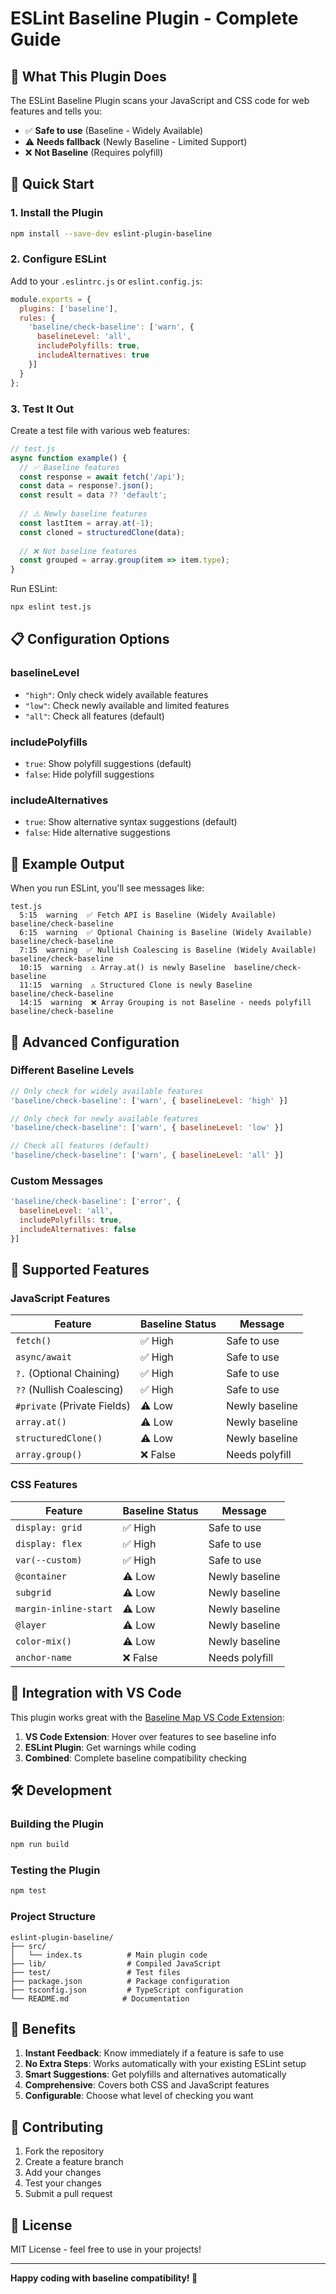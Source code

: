 # ESLint Baseline Plugin - Complete Guide

## 🎯 What This Plugin Does

The ESLint Baseline Plugin scans your JavaScript and CSS code for web features and tells you:

- ✅ **Safe to use** (Baseline - Widely Available)
- ⚠️ **Needs fallback** (Newly Baseline - Limited Support)  
- ❌ **Not Baseline** (Requires polyfill)

## 🚀 Quick Start

### 1. Install the Plugin

```bash
npm install --save-dev eslint-plugin-baseline
```

### 2. Configure ESLint

Add to your `.eslintrc.js` or `eslint.config.js`:

```javascript
module.exports = {
  plugins: ['baseline'],
  rules: {
    'baseline/check-baseline': ['warn', {
      baselineLevel: 'all',
      includePolyfills: true,
      includeAlternatives: true
    }]
  }
};
```

### 3. Test It Out

Create a test file with various web features:

```javascript
// test.js
async function example() {
  // ✅ Baseline features
  const response = await fetch('/api');
  const data = response?.json();
  const result = data ?? 'default';
  
  // ⚠️ Newly baseline features
  const lastItem = array.at(-1);
  const cloned = structuredClone(data);
  
  // ❌ Not baseline features
  const grouped = array.group(item => item.type);
}
```

Run ESLint:

```bash
npx eslint test.js
```

## 📋 Configuration Options

### baselineLevel
- `"high"`: Only check widely available features
- `"low"`: Check newly available and limited features  
- `"all"`: Check all features (default)

### includePolyfills
- `true`: Show polyfill suggestions (default)
- `false`: Hide polyfill suggestions

### includeAlternatives
- `true`: Show alternative syntax suggestions (default)
- `false`: Hide alternative suggestions

## 🎨 Example Output

When you run ESLint, you'll see messages like:

```
test.js
  5:15  warning  ✅ Fetch API is Baseline (Widely Available)  baseline/check-baseline
  6:15  warning  ✅ Optional Chaining is Baseline (Widely Available)  baseline/check-baseline
  7:15  warning  ✅ Nullish Coalescing is Baseline (Widely Available)  baseline/check-baseline
  10:15  warning  ⚠️ Array.at() is newly Baseline  baseline/check-baseline
  11:15  warning  ⚠️ Structured Clone is newly Baseline  baseline/check-baseline
  14:15  warning  ❌ Array Grouping is not Baseline - needs polyfill  baseline/check-baseline
```

## 🔧 Advanced Configuration

### Different Baseline Levels

```javascript
// Only check for widely available features
'baseline/check-baseline': ['warn', { baselineLevel: 'high' }]

// Only check for newly available features
'baseline/check-baseline': ['warn', { baselineLevel: 'low' }]

// Check all features (default)
'baseline/check-baseline': ['warn', { baselineLevel: 'all' }]
```

### Custom Messages

```javascript
'baseline/check-baseline': ['error', {
  baselineLevel: 'all',
  includePolyfills: true,
  includeAlternatives: false
}]
```

## 🎯 Supported Features

### JavaScript Features

| Feature | Baseline Status | Message |
|---------|----------------|---------|
| `fetch()` | ✅ High | Safe to use |
| `async/await` | ✅ High | Safe to use |
| `?.` (Optional Chaining) | ✅ High | Safe to use |
| `??` (Nullish Coalescing) | ✅ High | Safe to use |
| `#private` (Private Fields) | ⚠️ Low | Newly baseline |
| `array.at()` | ⚠️ Low | Newly baseline |
| `structuredClone()` | ⚠️ Low | Newly baseline |
| `array.group()` | ❌ False | Needs polyfill |

### CSS Features

| Feature | Baseline Status | Message |
|---------|----------------|---------|
| `display: grid` | ✅ High | Safe to use |
| `display: flex` | ✅ High | Safe to use |
| `var(--custom)` | ✅ High | Safe to use |
| `@container` | ⚠️ Low | Newly baseline |
| `subgrid` | ⚠️ Low | Newly baseline |
| `margin-inline-start` | ⚠️ Low | Newly baseline |
| `@layer` | ⚠️ Low | Newly baseline |
| `color-mix()` | ⚠️ Low | Newly baseline |
| `anchor-name` | ❌ False | Needs polyfill |

## 🔗 Integration with VS Code

This plugin works great with the [Baseline Map VS Code Extension](https://marketplace.visualstudio.com/items?itemName=ckhadar.baseline-map-extension):

1. **VS Code Extension**: Hover over features to see baseline info
2. **ESLint Plugin**: Get warnings while coding
3. **Combined**: Complete baseline compatibility checking

## 🛠️ Development

### Building the Plugin

```bash
npm run build
```

### Testing the Plugin

```bash
npm test
```

### Project Structure

```
eslint-plugin-baseline/
├── src/
│   └── index.ts          # Main plugin code
├── lib/                  # Compiled JavaScript
├── test/                 # Test files
├── package.json          # Package configuration
├── tsconfig.json         # TypeScript configuration
└── README.md            # Documentation
```

## 🎉 Benefits

1. **Instant Feedback**: Know immediately if a feature is safe to use
2. **No Extra Steps**: Works automatically with your existing ESLint setup
3. **Smart Suggestions**: Get polyfills and alternatives automatically
4. **Comprehensive**: Covers both CSS and JavaScript features
5. **Configurable**: Choose what level of checking you want

## 🤝 Contributing

1. Fork the repository
2. Create a feature branch
3. Add your changes
4. Test your changes
5. Submit a pull request

## 📄 License

MIT License - feel free to use in your projects!

---

**Happy coding with baseline compatibility! 🚀**
